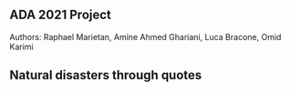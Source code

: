 ## ADA 2021 Project
Authors: Raphael Marietan, Amine Ahmed Ghariani, Luca Bracone, Omid Karimi

## Natural disasters through quotes
